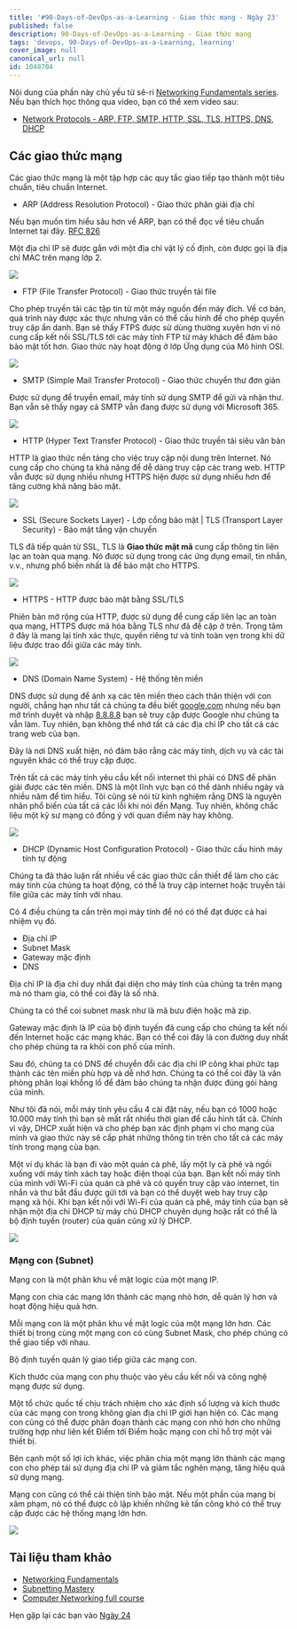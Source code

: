 ```yaml
---
title: '#90-Days-of-DevOps-as-a-Learning - Giao thức mạng - Ngày 23'
published: false
description: 90-Days-of-DevOps-as-a-Learning - Giao thức mạng
tags: 'devops, 90-Days-of-DevOps-as-a-Learning, learning'
cover_image: null
canonical_url: null
id: 1048704
---
```


Nội dung của phần này chủ yếu từ sê-ri [Networking Fundamentals series](https://www.youtube.com/playlist?list=PLIFyRwBY_4bRLmKfP1KnZA6rZbRHtxmXi). Nếu bạn thích học thông qua video, bạn có thể xem video sau:

* [Network Protocols - ARP, FTP, SMTP, HTTP, SSL, TLS, HTTPS, DNS, DHCP](https://www.youtube.com/watch?v=E5bSumTAHZE&list=PLIFyRwBY_4bRLmKfP1KnZA6rZbRHtxmXi&index=12)

## Các giao thức mạng

Các giao thức mạng là một tập hợp các quy tắc giao tiếp tạo thành một tiêu chuẩn, tiêu chuẩn Internet.

- ARP (Address Resolution Protocol) - Giao thức phân giải địa chỉ

Nếu bạn muốn tìm hiểu sâu hơn về ARP, bạn có thể đọc về tiêu chuẩn Internet tại đây. [RFC 826](https://datatracker.ietf.org/doc/html/rfc826)

Một địa chỉ IP sẽ được gắn với một địa chỉ vật lý cố định, còn được gọi là địa chỉ MAC trên mạng lớp 2.

![](../../Days/Images/Day23_Networking1.png)

- FTP (File Transfer Protocol) - Giao thức truyền tải file

Cho phép truyền tải các tập tin từ một máy nguồn đến máy đích. Về cơ bản, quá trình này được xác thực nhưng vân có thể cấu hình để cho phép quyền truy cập ẩn danh. Bạn sẽ thấy FTPS được sử dùng thường xuyên hơn vì nó cung cấp kết nối SSL/TLS tới các máy tính FTP từ máy khách để đảm bảo bảo mật tốt hơn. Giao thức này hoạt động ở lớp Ứng dụng của Mô hình OSI.

![](../../Days/Images/Day23_Networking2.png)

- SMTP (Simple Mail Transfer Protocol) - Giao thức chuyển thư đơn giản

Được sử dụng để truyền email, máy tính sử dụng SMTP để gửi và nhận thư. Bạn vẫn sẽ thấy ngay cả SMTP vẫn đang được sử dụng với Microsoft 365.

![](../../Days/Images/Day23_Networking3.png)

- HTTP (Hyper Text Transfer Protocol) - Giao thức truyền tải siêu văn bản

HTTP là giao thức nền tảng cho việc truy cập nội dung trên Internet. Nó cung cấp cho chúng ta khả năng để dễ dàng truy cập các trang web. HTTP vẫn được sử dụng nhiều nhưng HTTPS hiện được sử dụng nhiều hơn để tăng cường khả năng bảo mật.

![](../../Days/Images/Day23_Networking4.png)

- SSL (Secure Sockets Layer) - Lớp cổng bảo mật | TLS (Transport Layer Security) - Bảo mật tầng vận chuyển

TLS đã tiếp quản từ SSL, TLS là **Giao thức mật mã** cung cấp thông tin liên lạc an toàn qua mạng. Nó được sử dụng trong các ứng dụng email, tin nhắn, v.v.,  nhưng phổ biến nhất là để bảo mật cho HTTPS.

![](../../Days/Images/Day23_Networking5.png)

- HTTPS - HTTP được bảo mật bằng SSL/TLS

Phiên bản mở rộng của HTTP, được sử dụng để cung cấp liên lạc an toàn qua mạng, HTTPS được mã hóa bằng TLS như đã đề cập ở trên. Trọng tâm ở đây là mang lại tính xác thực, quyền riêng tư và tính toàn vẹn trong khi dữ liệu được trao đổi giữa các máy tính.

![](../../Days/Images/Day23_Networking6.png)

- DNS (Domain Name System) - Hệ thống tên miền

DNS được sử dụng để ánh xạ các tên miền theo cách thân thiện với con người, chẳng hạn như tất cả chúng ta đều biết [google.com](https://google.com) nhưng nếu bạn mở trình duyệt và nhập [8.8.8.8](https://8.8.8.8) bạn sẽ truy cập được Google như chúng ta vẫn làm. Tuy nhiên, bạn không thể nhớ tất cả các địa chỉ IP cho tất cả các trang web của bạn.

Đây là nơi DNS xuất hiện, nó đảm bảo rằng các máy tính, dịch vụ và các tài nguyên khác có thể truy cập được.

Trên tất cả các máy tính yêu cầu kết nối internet thì phải có DNS để phân giải được các tên miền. DNS là một lĩnh vực bạn có thể dành nhiều ngày và nhiều năm để tìm hiểu. Tôi cũng sẽ nói từ kinh nghiệm rằng DNS là nguyên nhân phổ biến của tất cả các lỗi khi nói đến Mạng. Tuy nhiên, không chắc liệu một kỹ sư mạng có đồng ý với quan điểm này hay không.

![](../../Days/Images/Day23_Networking7.png)

- DHCP (Dynamic Host Configuration Protocol) - Giao thức cấu hình máy tính tự động

Chúng ta đã thảo luận rất nhiều về các giao thức cần thiết để làm cho các máy tính của chúng ta hoạt động, có thể là truy cập internet hoặc truyền tải file giữa các máy tính với nhau.

Có 4 điều chúng ta cần trên mọi máy tính để nó có thể đạt được cả hai nhiệm vụ đó.

- Địa chỉ IP
- Subnet Mask
- Gateway mặc định
- DNS

Địa chỉ IP là địa chỉ duy nhất đại diện cho máy tính của chúng ta trên mạng mà nó tham gia, có thể coi đây là số nhà.

Chúng ta có thể coi subnet mask như là mã bưu điện hoặc mã zip.

Gateway mặc định là IP của bộ định tuyến đã cung cấp cho chúng ta kết nối đến Internet hoặc các mạng khác. Bạn có thể coi đây là con đường duy nhất cho phép chúng ta ra khỏi con phố của mình.

Sau đó, chúng ta có DNS để chuyển đổi các địa chỉ IP công khai phức tạp thành các tên miền phù hợp và dễ nhớ hơn. Chúng ta có thể coi đây là văn phòng phân loại khổng lồ để đảm bảo chúng ta nhận được đúng gói hàng của mình.

Như tôi đã nói, mỗi máy tính yêu cầu 4 cài đặt này, nếu bạn có 1000 hoặc 10.000 máy tính thì bạn sẽ mất rất nhiều thời gian để cấu hình tất cả. Chính vì vậy, DHCP xuất hiện và cho phép bạn xác định phạm vi cho mạng của mình và giao thức này sẽ cấp phát những thông tin trên cho tất cả các máy tính trong mạng của bạn.

Một ví dụ khác là bạn đi vào một quán cà phê, lấy một ly cà phê và ngồi xuống với máy tính xách tay hoặc điện thoại của bạn. Bạn kết nối máy tính của mình với Wi-Fi của quán cà phê và có quyền truy cập vào internet, tin nhắn và thư bắt đầu được gửi tới và bạn có thể duyệt web hay truy cập mạng xã hội. Khi bạn kết nối với Wi-Fi của quán cà phê, máy tính của bạn sẽ nhận một địa chỉ DHCP từ máy chủ DHCP chuyên dụng hoặc rất có thể là bộ định tuyến (router) của quán cũng xử lý DHCP.

![](../../Days/Images/Day23_Networking8.png)

### Mạng con (Subnet)

Mạng con là một phân khu về mặt logic của một mạng IP.

Mạng con chia các mạng lớn thành các mạng nhỏ hơn, dễ quản lý hơn và hoạt động hiệu quả hơn.

Mỗi mạng con là một phân khu về mặt logic của một mạng lớn hơn. Các thiết bị trong cùng một mạng con có cùng Subnet Mask, cho phép chúng có thể giao tiếp với nhau.

Bộ định tuyến quản lý giao tiếp giữa các mạng con.

Kích thước của mạng con phụ thuộc vào yêu cầu kết nối và công nghệ mạng được sử dụng.

Một tổ chức quốc tế chịu trách nhiệm cho xác định số lượng và kích thước của các mạng con trong không gian địa chỉ IP giới hạn hiện có. Các mạng con cũng có thể được phân đoạn thành các mạng con nhỏ hơn cho những trường hợp như liên kết Điểm tới Điểm hoặc mạng con chỉ hỗ trợ một vài thiết bị.

Bên cạnh một số lợi ích khác, việc phân chia một mạng lớn thành các mạng con cho phép tái sử dụng địa chỉ IP và giảm tắc nghẽn mạng, tăng hiệu quả sử dụng mạng.

Mạng con cũng có thể cải thiện tính bảo mật. Nếu một phần của mạng bị xâm phạm, nó có thể được cô lập khiến những kẻ tấn công khó có thể truy cập được các hệ thống mạng lớn hơn.

![](../../Days/Images/Day23_Networking9.png)

## Tài liệu tham khảo

- [Networking Fundamentals](https://www.youtube.com/playlist?list=PLIFyRwBY_4bRLmKfP1KnZA6rZbRHtxmXi)
- [Subnetting Mastery](https://www.youtube.com/playlist?list=PLIFyRwBY_4bQUE4IB5c4VPRyDoLgOdExE)
- [Computer Networking full course](https://www.youtube.com/watch?v=IPvYjXCsTg8)

Hẹn gặp lại các bạn vào [Ngày 24](day24.md)
